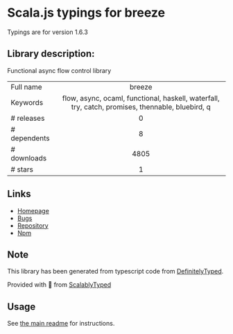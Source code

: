 
# Scala.js typings for breeze

Typings are for version 1.6.3

## Library description:
Functional async flow control library

|                    |                 |
| ------------------ | :-------------: |
| Full name          | breeze |
| Keywords           | flow, async, ocaml, functional, haskell, waterfall, try, catch, promises, thennable, bluebird, q |
| # releases         | 0 |
| # dependents       | 8 |
| # downloads        | 4805 |
| # stars            | 1 |

## Links
- [Homepage](https://github.com/Nijikokun/breeze#readme)
- [Bugs](https://github.com/Nijikokun/breeze/issues)
- [Repository](https://github.com/Nijikokun/breeze)
- [Npm](https://www.npmjs.com/package/breeze)
    


## Note
This library has been generated from typescript code from [DefinitelyTyped](https://definitelytyped.org).

Provided with :purple_heart: from [ScalablyTyped](https://github.com/oyvindberg/ScalablyTyped)

## Usage
See [the main readme](../../readme.md) for instructions.


